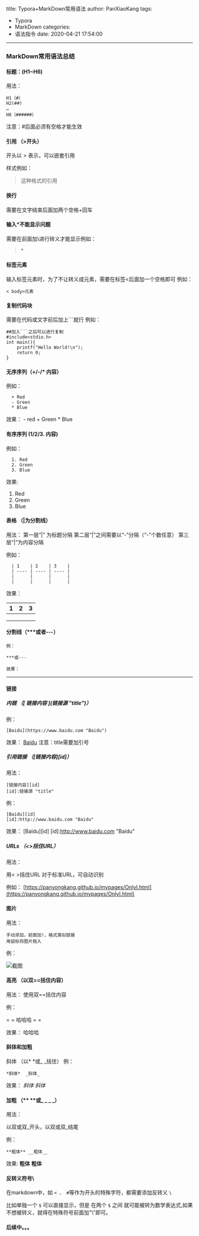 title: Typora+MarkDown常用语法
author: PanXiaoKang
tags:
  - Typora
  - MarkDown
categories:
  - 语法指令
date: 2020-04-21 17:54:00
---

### MarkDown常用语法总结

#### 标题：(H1~H6)

用法：

```
H1（#） 
H2(##) 
…
H6（######） 
```

注意：#后面必须有空格才能生效

#### 引用 （>开头）

  开头以 > 表示，可以嵌套引用

  样式例如：

> 这种格式的引用

#### 换行

需要在文字结束后面加两个空格+回车

#### 输入\*不能显示问题

需要在前面加\进行转义才能显示例如：

> \*

#### 标签元素

输入标签元素时，为了不让转义成元素，需要在标签<后面加一个空格即可
例如：

```
< body>元素  
```

#### 复制代码块

需要在代码或文字前后加上```就行
例如：

```
##加入```之后可以进行复制
#include<stdio.h>
int main(){
	printf("Hello World!\n");
	return 0;
}
```

#### 无序序列（+/-/* 内容）

  例如：

```
  + Red
  - Green
  * Blue
```

  效果：
    - red
    + Green
    * Blue

#### 有序序列 (1/2/3. 内容)

  例如：

```
  1. Red
  2. Green
  3. Blue
```

  效果:

1. Red
2. Green
3. Blue

#### 表格 （|为分割线）

  用法：
  第一层“|” 为标题分隔
  第二层“|”之间需要以“-”分隔（“-”个数任意）
  第三层“|”为内容分隔

  例如：

```
  | 1    | 2    | 3    |
  | ---- | ---- | ---- |
  |      |      |      |
  |      |      |      |
```

  效果：

| 1 | 2 | 3 |
| - | - | - |
|   |   |   |
|   |   |   |
|   |   |   |

#### 分割线（\***或者---）

    例：

```
***或---
```

    效果：

---

#### 链接

##### 内链 （\[ 链接内容 ](链接源 "title")）

例：

```
[Baidu](https://www.baidu.com "Baidu")
```

效果：
[Baidu](https://www.baidu.com "Baidu")
注意：title需要加引号

##### 引用链接 （[链接内容][id]）

用法：

```
[链接内容][id]
[id]:链接源 "title"
```

例：

```
[Baidu][id]
[id]:http://www.baidu.com "Baidu"
```

效果：
[Baidu][id]
[id]:http://www.baidu.com "Baidu"

##### URLs （<>括住URL）

用法：

用< >括住URL
对于标准URL，可自动识别

例如：
[https://panyongkang.github.io/mypages/OnlyI.html](https://panyongkang.github.io/mypages/OnlyI.html)

#### 图片

用法：

    手动添加，前面加!，格式类似链接
	用鼠标将图片拖入

例：

![截图](http://img4.imgtn.bdimg.com/it/u=3203810868,4187730008&fm=26&gp=0.jpg "截图")

#### 高亮 （以双==括住内容）

用法：
使用双==括住内容

例：

= = 哈哈哈 = =

效果：
哈哈哈

#### 斜体和加粗

斜体 （以\* \*或\_ \_括住）
例：

```
*斜体*  _斜体_
```

效果：
*斜体* _斜体_

#### 加粗 （\*\* \*\*或\_ \_ \_ \_）

用法：

以双或双_开头，以双或双_结尾

例：

```
**粗体** __粗体__
```

效果:
**粗体** __粗体__

#### 反转义符号\

在markdown中，如 `< 、 #`等作为开头的特殊字符，都需要添加反转义 `\`

比如单独一个 `$` 可以直接显示，但是 在两个 `$` 之间 就可能被转为数学表达式,如果不想被转义，就得在特殊符号前面加"\\"即可。

#### 后续中。。。
